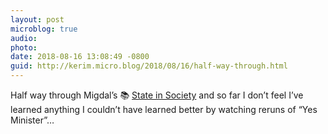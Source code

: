```yaml
---
layout: post
microblog: true
audio: 
photo: 
date: 2018-08-16 13:08:49 -0800
guid: http://kerim.micro.blog/2018/08/16/half-way-through.html
---
```

Half way through Migdal’s 📚 [State in Society](https://books.google.com/books/about/State_in_Society.html?id=4BpPfpFa0fsC&source=kp_book_description) and so far I don’t feel I’ve learned anything I couldn’t have learned better by watching reruns of “Yes Minister”…
